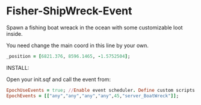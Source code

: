 # Fisher-ShipWreck-Event

Spawn a fishing boat wreack in the ocean with some customizable loot inside.

You need change the main coord in this line by your own. 

```ruby
_position = [6821.376, 8596.1465, -1.5752504];
```

INSTALL:

Open your init.sqf and call the event from:

```ruby
EpochUseEvents = true; //Enable event scheduler. Define custom scripts in dayz_server\modules to run on a schedule.
EpochEvents = [["any","any","any","any",45,"server_BoatWreck"]];

